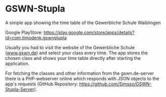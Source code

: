 # GSWN-Stupla
A simple app showing the time table of the Gewerbliche Schule Waiblingen

Google PlayStore: https://play.google.com/store/apps/details?id=com.timodenk.gswnstupla

Usually you had to visit the website of the Gewerbliche Schule (www.gswn.de) and select your class every time. The app stores the chosen class and shows your time table directly after starting the application.

For fetching the classes and other information from the gswn.de-server there is a PHP-webserver online which responds with JSON objects to the app's requests (GitHub Repository: https://github.com/Simsso/GSWN-Stupla-Server).
